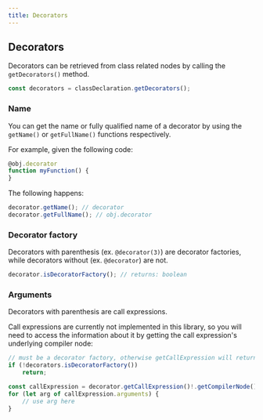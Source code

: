 ```yaml
---
title: Decorators
---
```


## Decorators

Decorators can be retrieved from class related nodes by calling the `getDecorators()` method.

```typescript
const decorators = classDeclaration.getDecorators();
```

### Name

You can get the name or fully qualified name of a decorator by using the `getName()` or `getFullName()` functions respectively.

For example, given the following code:

```typescript
@obj.decorator
function myFunction() {
}
```

The following happens:

```typescript
decorator.getName(); // decorator
decorator.getFullName(); // obj.decorator
```

### Decorator factory

Decorators with parenthesis (ex. `@decorator(3)`) are decorator factories, while decorators without (ex. `@decorator`) are not.

```typescript
decorator.isDecoratorFactory(); // returns: boolean
```

### Arguments

Decorators with parenthesis are call expressions.

Call expressions are currently not implemented in this library, so you will
need to access the information about it by getting the call expression's underlying compiler node:

```typescript
// must be a decorator factory, otherwise getCallExpression will return undefined
if (!decorators.isDecoratorFactory())
    return;

const callExpression = decorator.getCallExpression()!.getCompilerNode();
for (let arg of callExpression.arguments) {
    // use arg here
}
```
